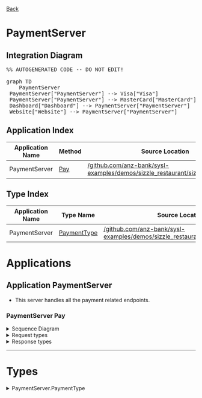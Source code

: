 
<script src="https://cdn.jsdelivr.net/npm/mermaid/dist/mermaid.min.js"></script>



[Back](../README.md)


# PaymentServer

## Integration Diagram
<pre class="mermaid">%% AUTOGENERATED CODE -- DO NOT EDIT!

graph TD
    PaymentServer
 PaymentServer["PaymentServer"] --> Visa["Visa"]
 PaymentServer["PaymentServer"] --> MasterCard["MasterCard"]
 Dashboard["Dashboard"] --> PaymentServer["PaymentServer"]
 Website["Website"] --> PaymentServer["PaymentServer"]
</pre>








## Application Index


| Application Name | Method | Source Location |
|----|----|----|
| PaymentServer | [Pay](#PaymentServer-Pay) | [/github.com/anz-bank/sysl-examples/demos/sizzle_restaurant/sizzle.sysl@master](/github.com/anz-bank/sysl-examples/demos/sizzle_restaurant/sizzle.sysl@master)|  




## Type Index


| Application Name | Type Name | Source Location |
|----|----|----|
| PaymentServer | [PaymentType](#PaymentServer.PaymentType) | [/github.com/anz-bank/sysl-examples/demos/sizzle_restaurant/sizzle.sysl@master](/github.com/anz-bank/sysl-examples/demos/sizzle_restaurant/sizzle.sysl@master)|








# Applications





## Application PaymentServer



- This server handles all the payment related endpoints.











### <a name=PaymentServer-Pay></a>PaymentServer Pay


<details>
<summary>Sequence Diagram</summary>

<pre class="mermaid">
%% AUTOGENERATED CODE -- DO NOT EDIT!

sequenceDiagram
 ... ->> PaymentServer: Pay
 alt processor_type == "visa"
  PaymentServer ->> Visa: Pay
  Visa ->> Visa: ...
 else if processor_type == "mastercard"
  PaymentServer ->> MasterCard: POST /pay
  MasterCard -->> PaymentServer: error
  MasterCard -->> PaymentServer: ok <: SimpleObj
 else
  PaymentServer -->> ...: 500 < NotSupportedError
 end
 PaymentServer -->> ...: 200

</pre>
</details>

<details>
<summary>Request types</summary>


<span style="color:grey">No Request types</span>






</details>

<details>
<summary>Response types</summary>






<pre class="mermaid">
%% AUTOGENERATED CODE -- DO NOT EDIT!

classDiagram

</pre>





<pre class="mermaid">
%% AUTOGENERATED CODE -- DO NOT EDIT!

classDiagram

</pre>





<pre class="mermaid">
%% AUTOGENERATED CODE -- DO NOT EDIT!

classDiagram

</pre>





<pre class="mermaid">
%% AUTOGENERATED CODE -- DO NOT EDIT!

classDiagram

</pre>




</details>


---





# Types







<a name=PaymentServer.PaymentType></a><details>
<summary>PaymentServer.PaymentType</summary>

### PaymentServer.PaymentType



<pre class="mermaid">
%% AUTOGENERATED CODE -- DO NOT EDIT!

classDiagram

</pre>

[Full Diagram](%% AUTOGENERATED CODE -- DO NOT EDIT!

classDiagram
)



</details>


<pre class="footer">

